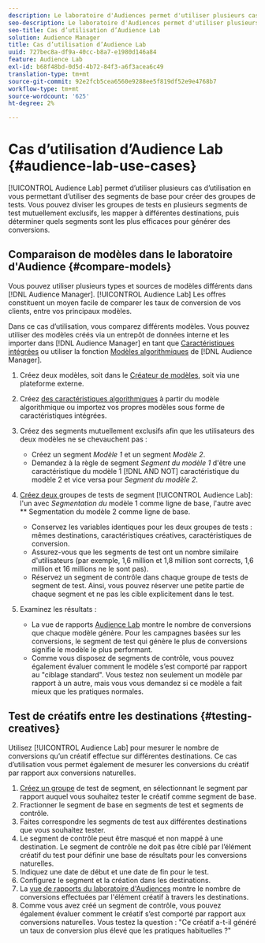 ```yaml
---
description: Le laboratoire d'Audiences permet d'utiliser plusieurs cas d'utilisation en vous permettant d'utiliser des segments de base pour créer des groupes de tests. Vous pouvez diviser les groupes de tests en plusieurs segments de test mutuellement exclusifs, les mapper à différentes destinations, puis déterminer quels segments sont les plus efficaces pour générer des conversions.
seo-description: Le laboratoire d'Audiences permet d'utiliser plusieurs cas d'utilisation en vous permettant d'utiliser des segments de base pour créer des groupes de tests. Vous pouvez diviser les groupes de tests en plusieurs segments de test mutuellement exclusifs, les mapper à différentes destinations, puis déterminer quels segments sont les plus efficaces pour générer des conversions.
seo-title: Cas d’utilisation d’Audience Lab
solution: Audience Manager
title: Cas d’utilisation d’Audience Lab
uuid: 727bec8a-df9a-40cc-b8a7-e1980d146a84
feature: Audience Lab
exl-id: b68f48bd-0d5d-4b72-84f3-a6f3acea6c49
translation-type: tm+mt
source-git-commit: 92e2fcb5cea6560e9288ee5f819df52e9e4768b7
workflow-type: tm+mt
source-wordcount: '625'
ht-degree: 2%

---
```


# Cas d’utilisation d’Audience Lab {#audience-lab-use-cases}

[!UICONTROL Audience Lab] permet d’utiliser plusieurs cas d’utilisation en vous permettant d’utiliser des segments de base pour créer des groupes de tests. Vous pouvez diviser les groupes de tests en plusieurs segments de test mutuellement exclusifs, les mapper à différentes destinations, puis déterminer quels segments sont les plus efficaces pour générer des conversions.

## Comparaison de modèles dans le laboratoire d&#39;Audience {#compare-models}

Vous pouvez utiliser plusieurs types et sources de modèles différents dans [!DNL Audience Manager]. [!UICONTROL Audience Lab] Les offres constituent un moyen facile de comparer les taux de conversion de vos clients, entre vos principaux modèles.

<!-- audience-lab-compare-models.xml -->

Dans ce cas d’utilisation, vous comparez différents modèles. Vous pouvez utiliser des modèles créés via un entrepôt de données interne et les importer dans [!DNL Audience Manager] en tant que [Caractéristiques intégrées](../../features/traits/create-onboarded-rule-based-traits.md#create-rules-based-or-onboarded-traits) ou utiliser la fonction [Modèles algorithmiques](../../features/algorithmic-models/understanding-models.md) de [!DNL Audience Manager].

1. Créez deux modèles, soit dans le [Créateur de modèles](../../features/algorithmic-models/create-model.md), soit via une plateforme externe.
1. Créez [des caractéristiques algorithmiques](../../features/traits/create-algorithmic-traits.md) à partir du modèle algorithmique ou importez vos propres modèles sous forme de caractéristiques intégrées.
1. Créez des segments mutuellement exclusifs afin que les utilisateurs des deux modèles ne se chevauchent pas :

   * Créez un segment *Modèle 1* et un segment *Modèle 2*.
   * Demandez à la règle de segment *Segment du modèle 1* d&#39;être une caractéristique du modèle 1 [!DNL AND NOT] caractéristique du modèle 2 et vice versa pour *Segment du modèle 2*.

1. [Créez deux ](../../features/audience-lab/audience-lab-manage-test-groups.md#create-test-groups) groupes de tests de segment  [!UICONTROL Audience Lab]: l&#39;un avec  *Segmentation du* modèle 1 comme ligne de base, l&#39;autre avec  ** Segmentation du modèle 2 comme ligne de base.

   * Conservez les variables identiques pour les deux groupes de tests : mêmes destinations, caractéristiques créatives, caractéristiques de conversion.
   * Assurez-vous que les segments de test ont un nombre similaire d&#39;utilisateurs (par exemple, 1,6 million et 1,8 million sont corrects, 1,6 million et 16 millions ne le sont pas).
   * Réservez un segment de contrôle dans chaque groupe de tests de segment de test. Ainsi, vous pouvez réserver une petite partie de chaque segment et ne pas les cible explicitement dans le test.

1. Examinez les résultats :

   * La vue de rapports [Audience Lab](../../features/audience-lab/audience-lab-reporting-view.md) montre le nombre de conversions que chaque modèle génère. Pour les campagnes basées sur les conversions, le segment de test qui génère le plus de conversions signifie le modèle le plus performant.
   * Comme vous disposez de segments de contrôle, vous pouvez également évaluer comment le modèle s’est comporté par rapport au &quot;ciblage standard&quot;. Vous testez non seulement un modèle par rapport à un autre, mais vous vous demandez si ce modèle a fait mieux que les pratiques normales.

## Test de créatifs entre les destinations {#testing-creatives}

<!-- audience-lab-creatives-across-destinations.xml -->

Utilisez [!UICONTROL Audience Lab] pour mesurer le nombre de conversions qu’un créatif effectue sur différentes destinations. Ce cas d’utilisation vous permet également de mesurer les conversions du créatif par rapport aux conversions naturelles.

1. [Créez un groupe](../../features/audience-lab/audience-lab-manage-test-groups.md#create-test-groups) de test de segment, en sélectionnant le segment par rapport auquel vous souhaitez tester le créatif comme segment de base.
1. Fractionner le segment de base en segments de test et segments de contrôle.
1. Faites correspondre les segments de test aux différentes destinations que vous souhaitez tester.
1. Le segment de contrôle peut être masqué et non mappé à une destination. Le segment de contrôle ne doit pas être ciblé par l’élément créatif du test pour définir une base de résultats pour les conversions naturelles.
1. Indiquez une date de début et une date de fin pour le test.
1. Configurez le segment et la création dans les destinations.
1. La [vue de rapports du laboratoire d&#39;Audiences](../../features/audience-lab/audience-lab-reporting-view.md) montre le nombre de conversions effectuées par l&#39;élément créatif à travers les destinations.
1. Comme vous avez créé un segment de contrôle, vous pouvez également évaluer comment le créatif s’est comporté par rapport aux conversions naturelles. Vous testez la question : &quot;Ce créatif a-t-il généré un taux de conversion plus élevé que les pratiques habituelles ?&quot;
